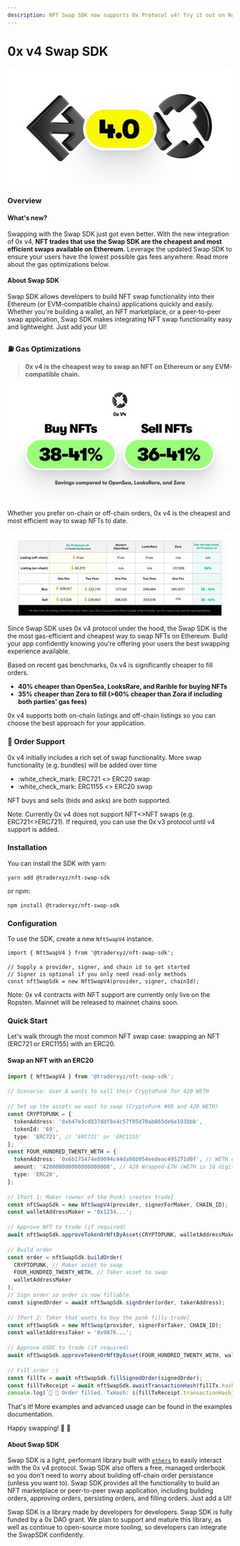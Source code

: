 ```yaml
---
description: NFT Swap SDK now supports 0x Protocol v4! Try it out on Ropsten today.
---
```


# 0x v4 Swap SDK

![0x v4 Integration into Swap SDK is here!](<../.gitbook/assets/IMAGE 2022-01-31 141408.jpg>)

### Overview

#### What's new?

Swapping with the Swap SDK just got even better. With the new integration of 0x v4, **NFT trades that use the Swap SDK are the cheapest and most efficient swaps available on Ethereum.** Leverage the updated Swap SDK to ensure your users have the lowest possible gas fees anywhere. Read more about the gas optimizations below.&#x20;

#### About Swap SDK

Swap SDK allows developers to build NFT swap functionality into their Ethereum (or EVM-compatible chains) applications quickly and easily. Whether you're building a wallet, an NFT marketplace, or a peer-to-peer swap application, Swap SDK makes integrating NFT swap functionality easy and lightweight. Just add your UI!&#x20;

### ⛽  Gas Optimizations

> **0x v4 is the cheapest way to swap an NFT on Ethereum or any EVM-compatible chain.**

![](../.gitbook/assets/gas-optimization-banner.png)

Whether you prefer on-chain or off-chain orders, 0x v4 is the cheapest and most efficient way to swap NFTs to date.

![Gas analysis as of 1/31/2022](../.gitbook/assets/0x-v4-gas-costs.jpg)

Since Swap SDK uses 0x v4 protocol under the hood, the Swap SDK is the the most gas-efficient and cheapest way to swap NFTs on Ethereum. Build your app confidently knowing you're offering your users the best swapping experience available.

Based on recent gas benchmarks, 0x v4 is significantly cheaper  to fill orders.

* **40% cheaper than OpenSea, LooksRare, and Rarible for buying NFTs**
* **35% cheaper than Zora to fill (>60% cheaper than Zora if including both parties' gas fees)**

0x v4 supports both on-chain listings and off-chain listings so you can choose the best approach for your application.

### 📩  Order Support

0x v4 initially includes a rich set of swap functionality. More swap functionality (e.g. bundles) will be added over time

* :white\_check\_mark: ERC721 <> ERC20 swap
* :white\_check\_mark: ERC1155 <> ERC20 swap

NFT buys and sells (bids and asks) are both supported.

Note: Currently 0x v4 does not support NFT<>NFT swaps (e.g. ERC721<>ERC721). If required, you can use the 0x v3 protocol until v4 support is added.

### Installation

You can install the SDK with yarn:

`yarn add @traderxyz/nft-swap-sdk`

or npm:

`npm install @traderxyz/nft-swap-sdk`

### Configuration

To use the SDK, create a new `NftSwapV4` instance.

```tsx
import { NftSwapV4 } from '@traderxyz/nft-swap-sdk';

// Supply a provider, signer, and chain id to get started
// Signer is optional if you only need read-only methods
const nftSwapSdk = new NftSwapV4(provider, signer, chainId);
```

Note: 0x v4 contracts with NFT support are currently only live on the Ropsten. Mainnet will be released to mainnet chains soon.

### Quick Start

Let's walk through the most common NFT swap case: swapping an NFT (ERC721 or ERC1155) with an ERC20.&#x20;

#### Swap an NFT with an ERC20

```typescript
import { NftSwapV4 } from '@traderxyz/nft-swap-sdk';

// Scenario: User A wants to sell their CryptoPunk for 420 WETH 

// Set up the assets we want to swap (CryptoPunk #69 and 420 WETH)
const CRYPTOPUNK = {
  tokenAddress: '0xb47e3cd837ddf8e4c57f05d70ab865de6e193bbb',
  tokenId: '69',
  type: 'ERC721', // 'ERC721' or 'ERC1155'
};
const FOUR_HUNDRED_TWENTY_WETH = {
  tokenAddress: '0x6b175474e89094c44da98b954eedeac495271d0f', // WETH contract address
  amount: '420000000000000000000', // 420 Wrapped-ETH (WETH is 18 digits)
  type: 'ERC20',
};

// [Part 1: Maker (owner of the Punk) creates trade]
const nftSwapSdk = new NftSwapV4(provider, signerForMaker, CHAIN_ID);
const walletAddressMaker = '0x1234...';

// Approve NFT to trade (if required)
await nftSwapSdk.approveTokenOrNftByAsset(CRYPTOPUNK, walletAddressMaker);

// Build order
const order = nftSwapSdk.buildOrder(
  CRYPTOPUNK, // Maker asset to swap
  FOUR_HUNDRED_TWENTY_WETH, // Taker asset to swap
  walletAddressMaker
);
// Sign order so order is now fillable
const signedOrder = await nftSwapSdk.signOrder(order, takerAddress);

// [Part 2: Taker that wants to buy the punk fills trade]
const nftSwapSdk = new NftSwap(provider, signerForTaker, CHAIN_ID);
const walletAddressTaker = '0x9876...';

// Approve USDC to trade (if required)
await nftSwapSdk.approveTokenOrNftByAsset(FOUR_HUNDRED_TWENTY_WETH, walletAddressTaker);

// Fill order :)
const fillTx = await nftSwapSdk.fillSignedOrder(signedOrder);
const fillTxReceipt = await nftSwapSdk.awaitTransactionHash(fillTx.hash);
console.log(`🎉 🥳 Order filled. TxHash: ${fillTxReceipt.transactionHash}`)
```

That's it! More examples and advanced usage can be found in the examples documentation.&#x20;

Happy swapping! :tada: :handshake:



#### About Swap SDK

Swap SDK is a light, performant library built with [`ethers`](https://github.com/ethers-io/ethers.js/) to easily interact with the 0x v4 protocol. Swap SDK also offers a free, managed orderbook so you don't need to worry about building off-chain order persistance (unless you want to). Swap SDK provides all the functionality to build an NFT marketplace or peer-to-peer swap application, including building orders, approving orders, persisting orders, and filling orders. Just add a UI!

Swap SDK is a library made by developers for developers. Swap SDK is fully funded by a 0x DAO grant. We plan to support and mature this library, as well as continue to open-source more tooling, so developers can integrate the SwapSDK confidently.
